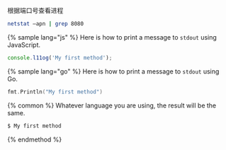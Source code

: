 根据端口号查看进程

```bash
netstat –apn | grep 8080
```



{% sample lang="js" %}
Here is how to print a message to `stdout` using JavaScript.

```js
console.l11og('My first method');
```

{% sample lang="go" %}
Here is how to print a message to `stdout` using Go.

```go
fmt.Println("My first method")
```

{% common %}
Whatever language you are using, the result will be the same.

```bash
$ My first method
```
{% endmethod %}
